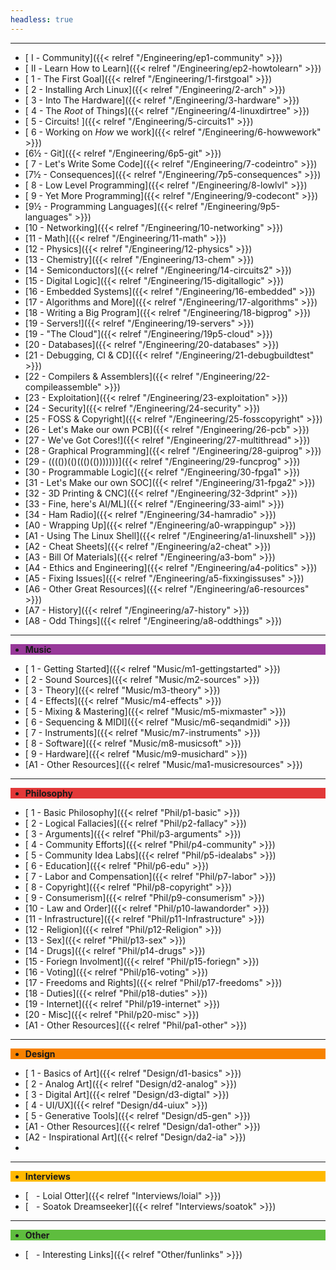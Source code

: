 ```yaml
---
headless: true
---
```


---

<div class="navbak" style="background:#009CDF;>

- [**Engineering**]({{< relref "/Engineering/Engineering" >}})

</div>

  - [ Ⅰ - Community]({{< relref "/Engineering/ep1-community" >}})
  - [ Ⅱ - Learn How to Learn]({{< relref "/Engineering/ep2-howtolearn" >}})
  - [ 1 - The First Goal]({{< relref "/Engineering/1-firstgoal" >}})
  - [ 2 - Installing Arch Linux]({{< relref "/Engineering/2-arch" >}})
  - [ 3 - Into The Hardware]({{< relref "/Engineering/3-hardware" >}})
  - [ 4 - The *Root* of Things]({{< relref "/Engineering/4-linuxdirtree" >}})
  - [ 5 - Circuits! ]({{< relref "/Engineering/5-circuits1" >}})
  - [ 6 - Working on *How* we work]({{< relref "/Engineering/6-howwework" >}})
  - [6½ - Git]({{< relref "/Engineering/6p5-git" >}})
  - [ 7 - Let's Write Some Code]({{< relref "/Engineering/7-codeintro" >}})
  - [7½ - Consequences]({{< relref "/Engineering/7p5-consequences" >}})
  - [ 8 - Low Level Programming]({{< relref "/Engineering/8-lowlvl" >}})
  - [ 9 - Yet More Programming]({{< relref "/Engineering/9-codecont" >}})
  - [9½ - Programming Languages]({{< relref "/Engineering/9p5-languages" >}})
  - [10 - Networking]({{< relref "/Engineering/10-networking" >}})
  - [11 - Math]({{< relref "/Engineering/11-math" >}})
  - [12 - Physics]({{< relref "/Engineering/12-physics" >}})
  - [13 - Chemistry]({{< relref "/Engineering/13-chem" >}})
  - [14 - Semiconductors]({{< relref "/Engineering/14-circuits2" >}})
  - [15 - Digital Logic]({{< relref "/Engineering/15-digitallogic" >}})
  - [16 - Embedded Systems]({{< relref "/Engineering/16-embedded" >}})
  - [17 - Algorithms and More]({{< relref "/Engineering/17-algorithms" >}})
  - [18 - Writing a Big Program]({{< relref "/Engineering/18-bigprog" >}})
  - [19 - Servers!]({{< relref "/Engineering/19-servers" >}})
  - [19 - "The Cloud"]({{< relref "/Engineering/19p5-cloud" >}})
  - [20 - Databases]({{< relref "/Engineering/20-databases" >}})
  - [21 - Debugging, CI & CD]({{< relref "/Engineering/21-debugbuildtest" >}})
  - [22 - Compilers & Assemblers]({{< relref "/Engineering/22-compileassemble" >}})
  - [23 - Exploitation]({{< relref "/Engineering/23-exploitation" >}})
  - [24 - Security]({{< relref "/Engineering/24-security" >}})
  - [25 - FOSS & Copyright]({{< relref "/Engineering/25-fosscopyright" >}})
  - [26 - Let's Make our own PCB]({{< relref "/Engineering/26-pcb" >}})
  - [27 - We've Got Cores!]({{< relref "/Engineering/27-multithread" >}})
  - [28 - Graphical Programming]({{< relref "/Engineering/28-guiprog" >}})
  - [29 - (((())(()((()(()))))))]({{< relref "/Engineering/29-funcprog" >}})
  - [30 - Programmable Logic]({{< relref "/Engineering/30-fpga1" >}})
  - [31 - Let's Make our own SOC]({{< relref "/Engineering/31-fpga2" >}})
  - [32 - 3D Printing & CNC]({{< relref "/Engineering/32-3dprint" >}})
  - [33 - Fine, here's AI/ML]({{< relref "/Engineering/33-aiml" >}})
  - [34 - Ham Radio]({{< relref "/Engineering/34-hamradio" >}})
  - [A0 - Wrapping Up]({{< relref "/Engineering/a0-wrappingup" >}})
  - [A1 - Using The Linux Shell]({{< relref "/Engineering/a1-linuxshell" >}})
  - [A2 - Cheat Sheets]({{< relref "/Engineering/a2-cheat" >}})
  - [A3 - Bill Of Materials]({{< relref "/Engineering/a3-bom" >}})
  - [A4 - Ethics and Engineering]({{< relref "/Engineering/a4-politics" >}})
  - [A5 - Fixing Issues]({{< relref "/Engineering/a5-fixxingissuses" >}})
  - [A6 - Other Great Resources]({{< relref "/Engineering/a6-resources" >}})
  - [A7 - History]({{< relref "/Engineering/a7-history" >}})
  - [A8 - Odd Things]({{< relref "/Engineering/a8-oddthings" >}})


---

<div class="navbak" style="background:#973999;">

- **Music**

</div>

  - [ 1 - Getting Started]({{< relref "Music/m1-gettingstarted" >}})
  - [ 2 - Sound Sources]({{< relref "Music/m2-sources" >}})
  - [ 3 - Theory]({{< relref "Music/m3-theory" >}})
  - [ 4 - Effects]({{< relref "Music/m4-effects" >}})
  - [ 5 - Mixing & Mastering]({{< relref "Music/m5-mixmaster" >}})
  - [ 6 - Sequencing & MIDI]({{< relref "Music/m6-seqandmidi" >}})
  - [ 7 - Instruments]({{< relref "Music/m7-instruments" >}})
  - [ 8 - Software]({{< relref "Music/m8-musicsoft" >}})
  - [ 9 - Hardware]({{< relref "Music/m9-musichard" >}})
  - [A1 - Other Resources]({{< relref "Music/ma1-musicresources" >}})

---

<div class="navbak" style="background:#E23838;">

- **Philosophy**

</div>

  - [ 1 - Basic Philosophy]({{< relref "Phil/p1-basic" >}})
  - [ 2 - Logical Fallacies]({{< relref "Phil/p2-fallacy" >}})
  - [ 3 - Arguments]({{< relref "Phil/p3-arguments" >}})
  - [ 4 - Community Efforts]({{< relref "Phil/p4-community" >}})
  - [ 5 - Community Idea Labs]({{< relref "Phil/p5-idealabs" >}})
  - [ 6 - Education]({{< relref "Phil/p6-edu" >}})
  - [ 7 - Labor and Compensation]({{< relref "Phil/p7-labor" >}})
  - [ 8 - Copyright]({{< relref "Phil/p8-copyright" >}})
  - [ 9 - Consumerism]({{< relref "Phil/p9-consumerism" >}})
  - [10 - Law and Order]({{< relref "Phil/p10-lawandorder" >}})
  - [11 - Infrastructure]({{< relref "Phil/p11-Infrastructure" >}})
  - [12 - Religion]({{< relref "Phil/p12-Religion" >}})
  - [13 - Sex]({{< relref "Phil/p13-sex" >}})
  - [14 - Drugs]({{< relref "Phil/p14-drugs" >}})
  - [15 - Foriegn Involment]({{< relref "Phil/p15-foriegn" >}})
  - [16 - Voting]({{< relref "Phil/p16-voting" >}})
  - [17 - Freedoms and Rights]({{< relref "Phil/p17-freedoms" >}})
  - [18 - Duties]({{< relref "Phil/p18-duties" >}})
  - [19 - Internet]({{< relref "Phil/p19-internet" >}})
  - [20 - Misc]({{< relref "Phil/p20-misc" >}})
  - [A1 - Other Resources]({{< relref "Phil/pa1-other" >}})

---

<div class="navbak" style="background:#F78200;">

- **Design**

</div>

  - [ 1 - Basics of Art]({{< relref "Design/d1-basics" >}})
  - [ 2 - Analog Art]({{< relref "Design/d2-analog" >}})
  - [ 3 - Digital Art]({{< relref "Design/d3-digtal" >}})
  - [ 4 - UI/UX]({{< relref "Design/d4-uiux" >}})
  - [ 5 - Generative Tools]({{< relref "Design/d5-gen" >}})
  - [A1 - Other Resources]({{< relref "Design/da1-other" >}})
  - [A2 - Inspirational Art]({{< relref "Design/da2-ia" >}})
  - </div>

---

<div class="navbak" style="background:#FFB900;">

- **Interviews**

</div>


  - [   - Loial Otter]({{< relref "Interviews/loial" >}})
  - [   - Soatok Dreamseeker]({{< relref "Interviews/soatok" >}})

</div>

---

<div class="navbak" style="background:#5EBD3E;">

- **Other**

</div>

* [   - Interesting Links]({{< relref "Other/funlinks" >}})

<br />